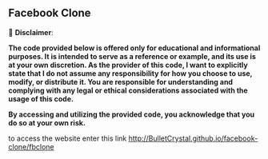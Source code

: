## Facebook Clone

🚨 **Disclaimer**:

<b>The code provided below is offered only for educational and informational purposes. It is intended to serve as a reference or example, and its use is at your own discretion. As the provider of this code, I want to explicitly state that I do not assume any responsibility for how you choose to use, modify, or distribute it. You are responsible for understanding and complying with any legal or ethical considerations associated with the usage of this code.

By accessing and utilizing the provided code, you acknowledge that you do so at your own risk.
</b>

to access the website enter this link <link>http://BulletCrystal.github.io/facebook-clone/fbclone</link>
